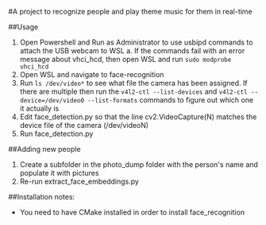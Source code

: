 #A project to recognize people and play theme music for them in real-time 

##Usage
1. Open Powershell and Run as Administrator to use usbipd commands to attach the USB webcam to WSL
  a. If the commands fail with an error message about vhci_hcd, then open WSL and run `sudo modprobe vhci_hcd`
2. Open WSL and navigate to face-recognition
3. Run `ls /dev/video*` to see what file the camera has been assigned. If there are multiple then run the `v4l2-ctl --list-devices` and `v4l2-ctl --device=/dev/video0 --list-formats` commands to figure out which one it actually is
4. Edit face_detection.py so that the line cv2.VideoCapture(N) matches the device file of the camera (/dev/videoN)
5. Run face_detection.py

##Adding new people
1. Create a subfolder in the photo_dump folder with the person's name and populate it with pictures
2. Re-run extract_face_embeddings.py

##Installation notes:
- You need to have CMake installed in order to install face_recognition 
